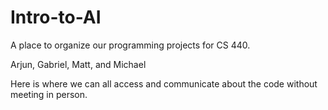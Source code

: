 # Intro-to-AI
A place to organize our programming projects for CS 440.

Arjun, Gabriel, Matt, and Michael 

Here is where we can all access and communicate about the code without meeting in person.
